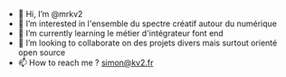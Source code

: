 - 👋 Hi, I’m @mrkv2
- 👀 I’m interested in  l'ensemble du spectre créatif autour du numérique
- 🌱 I’m currently learning  le métier d'intégrateur font end
- 💞️ I’m looking to collaborate on des projets divers mais surtout orienté open source
- 📫 How to reach me  ? simon@kv2.fr 

<!---
mrkv2/mrkv2 is a ✨ special ✨ repository because its `README.md` (this file) appears on your GitHub profile.
You can click the Preview link to take a look at your changes.
--->
